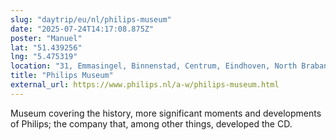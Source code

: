 ```yaml
---
slug: "daytrip/eu/nl/philips-museum"
date: "2025-07-24T14:17:08.875Z"
poster: "Manuel"
lat: "51.439256"
lng: "5.475319"
location: "31, Emmasingel, Binnenstad, Centrum, Eindhoven, North Brabant, Netherlands, 5611 AZ, Netherlands"
title: "Philips Museum"
external_url: https://www.philips.nl/a-w/philips-museum.html
---
```

Museum covering the history, more significant moments and developments of Philips; the company that, among other things, developed the CD.